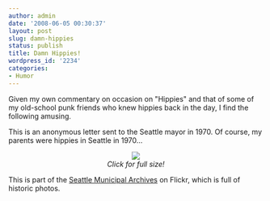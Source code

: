 ```yaml
---
author: admin
date: '2008-06-05 00:30:37'
layout: post
slug: damn-hippies
status: publish
title: Damn Hippies!
wordpress_id: '2234'
categories:
- Humor
---
```

Given my own commentary on occasion on "Hippies" and that of some of my old-school punk friends who knew hippies back in the day, I find the following amusing.

This is an anonymous letter sent to the Seattle mayor in 1970. Of course, my parents were hippies in Seattle in 1970...
<p align="center"><a href="http://www.flickr.com/photos/seattlemunicipalarchives/2313575000/sizes/o/"><img src="http://farm4.static.flickr.com/3226/2313575000_aca2545cfc.jpg"></a><br><em>Click for full size!</em></p>

This is part of the <a href="http://www.flickr.com/photos/seattlemunicipalarchives/">Seattle Municipal Archives</a>  on Flickr, which is full of historic photos.
